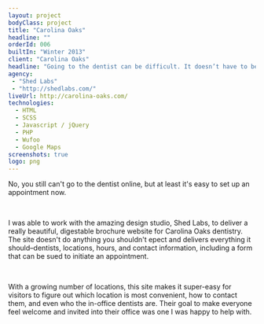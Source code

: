 ```yaml
---
layout: project
bodyClass: project
title: "Carolina Oaks"
headline: ""
orderId: 006
builtIn: "Winter 2013"
client: "Carolina Oaks"
headline: "Going to the dentist can be difficult. It doesn’t have to be."
agency:
 - "Shed Labs"
 - "http://shedlabs.com/"
liveUrl: http://carolina-oaks.com/
technologies:
  - HTML
  - SCSS
  - Javascript / jQuery
  - PHP
  - Wufoo
  - Google Maps
screenshots: true
logo: png
---
```


No, you still can't go to the dentist online, but at least it's easy to set up an appointment now.

<br/>

I was able to work with the amazing design studio, Shed Labs, to deliver a really beautiful, digestable brochure website for Carolina Oaks dentistry. The site doesn't do anything you shouldn't epect and delivers everything it should–dentists, locations, hours, and contact information, including a form that can be sued to initiate an appointment.

<br/>

With a growing number of locations, this site makes it super-easy for visitors to figure out which location is most convenient, how to contact them, and even who the in-office dentists are. Their goal to make everyone feel welcome and invited into their office was one I was happy to help with.